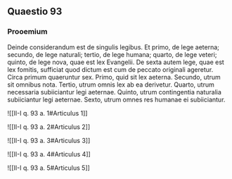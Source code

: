 ## Quaestio 93

### Prooemium

Deinde considerandum est de singulis legibus. Et primo, de lege aeterna; secundo, de lege naturali; tertio, de lege humana; quarto, de lege veteri; quinto, de lege nova, quae est lex Evangelii. De sexta autem lege, quae est lex fomitis, sufficiat quod dictum est cum de peccato originali ageretur. Circa primum quaeruntur sex. Primo, quid sit lex aeterna. Secundo, utrum sit omnibus nota. Tertio, utrum omnis lex ab ea derivetur. Quarto, utrum necessaria subiiciantur legi aeternae. Quinto, utrum contingentia naturalia subiiciantur legi aeternae. Sexto, utrum omnes res humanae ei subiiciantur.

![[II-I q. 93 a. 1#Articulus 1]]

![[II-I q. 93 a. 2#Articulus 2]]

![[II-I q. 93 a. 3#Articulus 3]]

![[II-I q. 93 a. 4#Articulus 4]]

![[II-I q. 93 a. 5#Articulus 5]]

